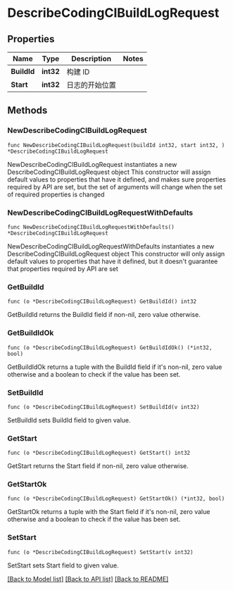 # DescribeCodingCIBuildLogRequest

## Properties

Name | Type | Description | Notes
------------ | ------------- | ------------- | -------------
**BuildId** | **int32** | 构建 ID | 
**Start** | **int32** | 日志的开始位置 | 

## Methods

### NewDescribeCodingCIBuildLogRequest

`func NewDescribeCodingCIBuildLogRequest(buildId int32, start int32, ) *DescribeCodingCIBuildLogRequest`

NewDescribeCodingCIBuildLogRequest instantiates a new DescribeCodingCIBuildLogRequest object
This constructor will assign default values to properties that have it defined,
and makes sure properties required by API are set, but the set of arguments
will change when the set of required properties is changed

### NewDescribeCodingCIBuildLogRequestWithDefaults

`func NewDescribeCodingCIBuildLogRequestWithDefaults() *DescribeCodingCIBuildLogRequest`

NewDescribeCodingCIBuildLogRequestWithDefaults instantiates a new DescribeCodingCIBuildLogRequest object
This constructor will only assign default values to properties that have it defined,
but it doesn't guarantee that properties required by API are set

### GetBuildId

`func (o *DescribeCodingCIBuildLogRequest) GetBuildId() int32`

GetBuildId returns the BuildId field if non-nil, zero value otherwise.

### GetBuildIdOk

`func (o *DescribeCodingCIBuildLogRequest) GetBuildIdOk() (*int32, bool)`

GetBuildIdOk returns a tuple with the BuildId field if it's non-nil, zero value otherwise
and a boolean to check if the value has been set.

### SetBuildId

`func (o *DescribeCodingCIBuildLogRequest) SetBuildId(v int32)`

SetBuildId sets BuildId field to given value.


### GetStart

`func (o *DescribeCodingCIBuildLogRequest) GetStart() int32`

GetStart returns the Start field if non-nil, zero value otherwise.

### GetStartOk

`func (o *DescribeCodingCIBuildLogRequest) GetStartOk() (*int32, bool)`

GetStartOk returns a tuple with the Start field if it's non-nil, zero value otherwise
and a boolean to check if the value has been set.

### SetStart

`func (o *DescribeCodingCIBuildLogRequest) SetStart(v int32)`

SetStart sets Start field to given value.



[[Back to Model list]](../README.md#documentation-for-models) [[Back to API list]](../README.md#documentation-for-api-endpoints) [[Back to README]](../README.md)


